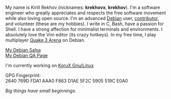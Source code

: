 My name is Kirill Rekhov (nicknames: **krekhovx**, **krekhov**). I'm a software engineer who greatly appreciates and respects the free software movement while also loving open source. I'm an advanced [Debian](https://www.debian.org/) user, [contributor](https://www.debian.org/intro/help.en.html), and volunteer (these are my hobbies). I write in C, Bash, have a passion for Shell. I have a strong affection for minimalist terminals and environments. I absolutely love the Vim editor (its crazy hotkeys). In my free time, I play multiplayer [Quake 3 Arena](https://ioquake3.org/) on Debian.

[My Debian Salsa](https://salsa.debian.org/krekhov)<br/>
[My Debian QA Page](https://qa.debian.org/developer.php?login=krekhov.dev@gmail.com)

I'm currently working on [KoruX Gnu/Linux](https://github.com/KoruX-Gnu-Linux)

GPG Fingerprint:<br/>
2640 769D FDA1 AAA0 F863  D1AE 5F2C 5905 519C E0A0

*Big things have small beginnings.*
